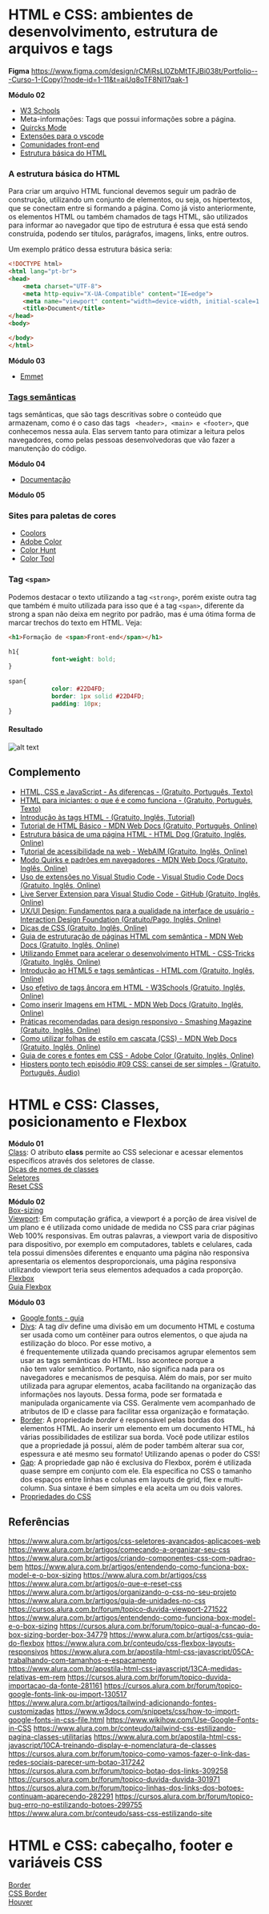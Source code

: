 # HTML e CSS: ambientes de desenvolvimento, estrutura de arquivos e tags
__Figma__
https://www.figma.com/design/rCMjRsLl0ZbMtTFJBi038t/Portfolio---Curso-1-(Copy)?node-id=1-11&t=aiUq8oTF8NI17qak-1

__Módulo 02__
* [W3 Schools](https://www.w3schools.com/html/)
* Meta-informações: Tags que possui informações sobre a página.
* [Quircks Mode](https://developer.chrome.com/docs/lighthouse/best-practices/doctype?utm_source=devtools&hl=pt-br)
* [Extensões para o vscode](https://www.alura.com.br/artigos/extensoes-vs-code-descubra-as-mais-usadas)
* [Comunidades front-end](https://www.alura.com.br/artigos/principais-comunidades-front-end)
* [Estrutura básica do HTML](https://www.alura.com.br/artigos/o-que-e-html-suas-tags-parte-1-estrutura-basica?utm_source=gnarus&utm_medium=timeline)

### A estrutura básica do HTML  
Para criar um arquivo HTML funcional devemos seguir um padrão de construção, utilizando um conjunto de elementos, ou seja, os hipertextos, que se conectam entre si formando a página. Como já visto anteriormente, os elementos HTML ou também chamados de tags HTML, são utilizados para informar ao navegador que tipo de estrutura é essa que está sendo construída, podendo ser títulos, parágrafos, imagens, links, entre outros.

Um exemplo prático dessa estrutura básica seria:
``` HTML 5
<!DOCTYPE html>
<html lang="pt-br">
<head>
    <meta charset="UTF-8">
    <meta http-equiv="X-UA-Compatible" content="IE=edge">
    <meta name="viewport" content="width=device-width, initial-scale=1.0">
    <title>Document</title>
</head>
<body>

</body>
</html>
```

__Módulo 03__
* [Emmet](https://docs.emmet.io/)

### [Tags semânticas](https://developer.mozilla.org/pt-BR/docs/Glossary/Semantics)
tags semânticas, que são tags descritivas sobre o conteúdo que armazenam, como é o caso das tags ``` <header>, <main> e <footer>```, que conhecemos nessa aula. Elas servem tanto para otimizar a leitura pelos navegadores, como pelas pessoas desenvolvedoras que vão fazer a manutenção do código.

__Módulo 04__
* [Documentação](https://www.w3schools.com/css/default.asp)

__Módulo 05__
### Sites para paletas de cores
* [Coolors](https://coolors.co/)
* [Adobe Color](https://color.adobe.com/pt/create/color-wheel)
* [Color Hunt](https://colorhunt.co/)
* [Color Tool](https://m3.material.io/styles/color/system/overview)

### Tag ```<span>```

Podemos destacar o texto utilizando a tag ```<strong>```, porém existe outra tag que também é muito utilizada para isso que é a tag ```<span>```, diferente da strong a span não deixa em negrito por padrão, mas é uma ótima forma de marcar trechos do texto em HTML. Veja:

```html
<h1>Formação de <span>Front-end</span></h1>
```
```css
h1{
            font-weight: bold;
}
 
span{
            color: #22D4FD;
            border: 1px solid #22D4FD;
            padding: 10px;
}
```

#### Resultado
![alt text](imagens/image.png)

## Complemento
* [HTML, CSS e JavaScript - As diferenças - (Gratuito, Português, Texto)](https://www.alura.com.br/artigos/html-css-e-js-definicoes)
* [HTML para iniciantes: o que é e como funciona - (Gratuito, Português, Texto)](https://www.hostinger.com.br/tutoriais/o-que-e-html-conceitos-basicos)
* [Introdução às tags HTML - (Gratuito, Inglês, Tutorial)](https://www.w3schools.com/tags/)
* [Tutorial de HTML Básico - MDN Web Docs (Gratuito, Português, Online)](https://developer.mozilla.org/pt-BR/docs/Learn/Getting_started_with_the_web/HTML_basics)
* [Estrutura básica de uma página HTML - HTML Dog (Gratuito, Inglês, Online)](https://htmldog.com/guides/html/beginner/)
* T[utorial de acessibilidade na web - WebAIM (Gratuito, Inglês, Online)](https://webaim.org/intro/)
* [Modo Quirks e padrões em navegadores - MDN Web Docs (Gratuito, Inglês, Online)](https://developer.mozilla.org/en-US/docs/Web/HTML/Quirks_Mode_and_Standards_Mode)
* [Uso de extensões no Visual Studio Code - Visual Studio Code Docs (Gratuito, Inglês, Online)](https://code.visualstudio.com/docs/editor/extension-gallery)
* [Live Server Extension para Visual Studio Code - GitHub (Gratuito, Inglês, Online)](https://github.com/ritwickdey/vscode-live-server)
* [UX/UI Design: Fundamentos para a qualidade na interface de usuário - Interaction Design Foundation (Gratuito/Pago, Inglês, Online)](https://www.interaction-design.org/literature/topics/ux-design)
* [Dicas de CSS (Gratuito, Inglês, Online)](https://css-tricks.com/guides/)
* [Guia de estruturação de páginas HTML com semântica - MDN Web Docs (Gratuito, Inglês, Online)](https://developer.mozilla.org/en-US/docs/Web/HTML/Element)
* [Utilizando Emmet para acelerar o desenvolvimento HTML - CSS-Tricks (Gratuito, Inglês, Online)](https://css-tricks.com/emmet/)
* [Introdução ao HTML5 e tags semânticas - HTML.com (Gratuito, Inglês, Online)](https://html.com/html5/)
* [Uso efetivo de tags âncora em HTML - W3Schools (Gratuito, Inglês, Online)](https://www.w3schools.com/html/html_links.asp)
* [Como inserir Imagens em HTML - MDN Web Docs (Gratuito, Inglês, Online)](https://developer.mozilla.org/en-US/docs/Web/HTML/Element/img)
* [Práticas recomendadas para design responsivo - Smashing Magazine (Gratuito, Inglês, Online)](https://www.smashingmagazine.com/2011/01/guidelines-for-responsive-web-design/)
* [Como utilizar folhas de estilo em cascata (CSS) - MDN Web Docs (Gratuito, Inglês, Online)](https://developer.mozilla.org/en-US/docs/Web/CSS)
* [Guia de cores e fontes em CSS - Adobe Color (Gratuito, Inglês, Online)](https://color.adobe.com/create/color-wheel)
* [Hipsters ponto tech episódio #09 CSS: cansei de ser simples - (Gratuito, Português, Áudio)](https://www.hipsters.tech/css-cansei-de-ser-simples-hipsters-09/)


# HTML e CSS: Classes, posicionamento e Flexbox
__Módulo 01__  
[Class](https://developer.mozilla.org/en-US/docs/Web/HTML/Global_attributes/class): O atributo **class** permite ao CSS selecionar e acessar elementos específicos através dos seletores de classe.  
[Dicas de nomes de classes](https://www.alura.com.br/artigos/nomes-de-classes-no-css)    
[Seletores](https://developer.mozilla.org/pt-BR/docs/Web/CSS/CSS_Selectors)  
[Reset CSS](https://www.alura.com.br/artigos/o-que-e-reset-css)

__Módulo 02__  
[Box-sizing](https://developer.mozilla.org/en-US/docs/Web/CSS/box-sizing)  
[Viewport](https://www.alura.com.br/artigos/guia-de-unidades-no-css): Em computação gráfica, a viewport é a porção de área visível de um plano e é utilizada como unidade de medida no CSS para criar páginas Web 100% responsivas. Em outras palavras, a viewport varia de dispositivo para dispositivo, por exemplo em computadores, tablets e celulares, cada tela possui dimensões diferentes e enquanto uma página não responsiva apresentaria os elementos desproporcionais, uma página responsiva utilizando viewport teria seus elementos adequados a cada proporção.   
[Flexbox](https://developer.mozilla.org/pt-BR/docs/Learn/CSS/CSS_layout/Flexbox)  
[Guia Flexbox](https://css-tricks.com/snippets/css/a-guide-to-flexbox/)

__Módulo 03__  
* [Google fonts - guia](https://developers.google.com/fonts/docs/getting_started?hl=pt-br)  
* [ Divs](https://developer.mozilla.org/pt-BR/docs/Web/HTML/Element/div): A tag _div_ define uma divisão em um documento HTML e costuma ser usada como um contêiner para outros elementos, o que ajuda na estilização do bloco. Por esse motivo, a <div> é frequentemente utilizada quando precisamos agrupar elementos sem usar as tags semânticas do HTML. Isso acontece porque a <div> não tem valor semântico. Portanto, não significa nada para os navegadores e mecanismos de pesquisa.
Além do mais, por ser muito utilizada para agrupar elementos, acaba facilitando na organização das informações nos layouts. Dessa forma, pode ser formatada e manipulada organicamente via CSS. Geralmente vem acompanhado de atributos de ID e classe para facilitar essa organização e formatação.  
* [Border](https://www.alura.com.br/artigos/css-border-estilizando-bordas-elementos-css): A propriedade _border_ é responsável pelas bordas dos elementos HTML. Ao inserir um elemento em um documento HTML, há várias possibilidades de estilizar sua borda. Você pode utilizar estilos que a propriedade já possui, além de poder também alterar sua cor, espessura e até mesmo seu formato! Utilizando apenas o poder do CSS!
* [Gap](https://css-tricks.com/almanac/properties/g/gap/): A propriedade gap não é exclusiva do Flexbox, porém é utilizada quase sempre em conjunto com ele. Ela especifica no CSS o tamanho dos espaços entre linhas e colunas em layouts de grid, flex e multi-column. Sua sintaxe é bem simples e ela aceita um ou dois valores.  
* [Propriedades do CSS](https://www.alura.com.br/artigos/css-guia-do-flexbox)

## Referências
https://www.alura.com.br/artigos/css-seletores-avancados-aplicacoes-web
https://www.alura.com.br/artigos/comecando-a-organizar-seu-css
https://www.alura.com.br/artigos/criando-componentes-css-com-padrao-bem
https://www.alura.com.br/artigos/entendendo-como-funciona-box-model-e-o-box-sizing
https://www.alura.com.br/artigos/css
https://www.alura.com.br/artigos/o-que-e-reset-css
https://www.alura.com.br/artigos/organizando-o-css-no-seu-projeto
https://www.alura.com.br/artigos/guia-de-unidades-no-css
https://cursos.alura.com.br/forum/topico-duvida-viewport-271522
https://www.alura.com.br/artigos/entendendo-como-funciona-box-model-e-o-box-sizing
https://cursos.alura.com.br/forum/topico-qual-a-funcao-do-box-sizing-border-box-34779
https://www.alura.com.br/artigos/css-guia-do-flexbox
https://www.alura.com.br/conteudo/css-flexbox-layouts-responsivos
https://www.alura.com.br/apostila-html-css-javascript/05CA-trabalhando-com-tamanhos-e-espacamento
https://www.alura.com.br/apostila-html-css-javascript/13CA-medidas-relativas-em-rem
https://cursos.alura.com.br/forum/topico-duvida-importacao-da-fonte-281161
https://cursos.alura.com.br/forum/topico-google-fonts-link-ou-import-130517
https://www.alura.com.br/artigos/tailwind-adicionando-fontes-customizadas
https://www.w3docs.com/snippets/css/how-to-import-google-fonts-in-css-file.html
https://www.wikihow.com/Use-Google-Fonts-in-CSS
https://www.alura.com.br/conteudo/tailwind-css-estilizando-pagina-classes-utilitarias
https://www.alura.com.br/apostila-html-css-javascript/10CA-treinando-display-e-nomenclatura-de-classes
https://cursos.alura.com.br/forum/topico-como-vamos-fazer-o-link-das-redes-sociais-parecer-um-botao-317242
https://cursos.alura.com.br/forum/topico-botao-dos-links-309258
https://cursos.alura.com.br/forum/topico-duvida-duvida-301971
https://cursos.alura.com.br/forum/topico-linhas-dos-links-dos-botoes-continuam-aparecendo-282291
https://cursos.alura.com.br/forum/topico-bug-erro-no-estilizando-botoes-299755
https://www.alura.com.br/conteudo/sass-css-estilizando-site

# HTML e CSS: cabeçalho, footer e variáveis CSS
[Border](https://www.w3schools.com/css/css_border.asp)  
[CSS Border](https://www.alura.com.br/artigos/css-border-estilizando-bordas-elementos-css)  
[Houver](https://www.w3schools.com/CSSref/sel_hover.php)